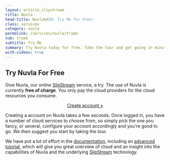 ```yaml
---
layout: article_slipstream
title: Nuvla
head-title: Nuvla&#58; Try Me for Free!
class: services
category: nuvla
permalink: /services/nuvla/tryme
sub: tryme
subtitle: Try Me
summary: Try Nuvla today for free. Take the tour and get going in minutes.
with-videos: true
---
```


Try Nuvla For Free
-----

Give Nuvla, our online [SlipStream](/products/slipstream) service, a try. The use of Nuvla is currently **free of charge**.  You only pay the cloud providers for the cloud resources you consume.

<p align="center">
  <a href="https://nuv.la" class="btn btn-primary btn-lg" role="button">Create account &raquo;</a>
</p>


Creating a account on Nuvla takes a few seconds. Once logged in, you have a number of cloud services to choose from, so simply pick the one you fancy, or several, configure your account accordingly and you're good to go. We then suggest you start by taking the tour. 

We have put a lot of effort in the [documentation](http://ssdocs.sixsq.com), including an [advanced tutorial](http://ssdocs.sixsq.com/en/latest/advanced_tutorial/), which will give you great overview of cloud and an insight into the capabilities of Nuvla and the underlying [SlipStream](/products/slipstream) technology.
